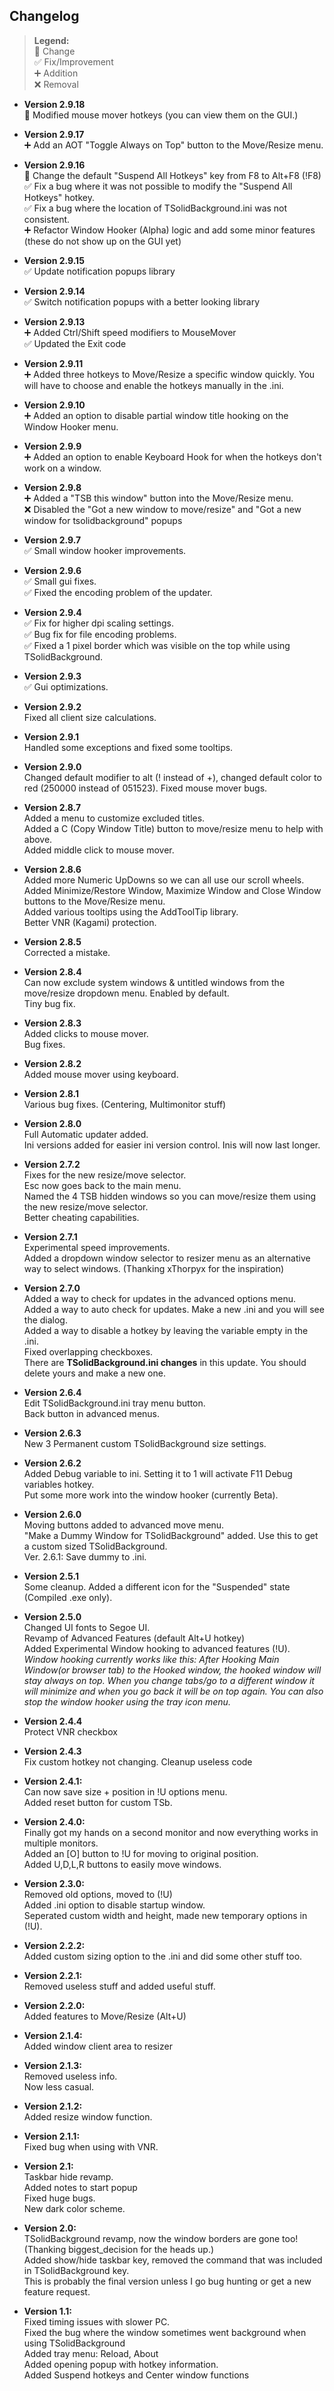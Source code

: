 
## Changelog

>**Legend:**  
>🔁 Change  
>✅ Fix/Improvement  
>➕ Addition  
>❌ Removal  


* **Version 2.9.18**  
🔁 Modified mouse mover hotkeys (you can view them on the GUI.)  

* **Version 2.9.17**  
➕ Add an AOT "Toggle Always on Top" button to the Move/Resize menu.  

* **Version 2.9.16**  
🔁 Change the default "Suspend All Hotkeys" key from F8 to Alt+F8 (!F8)  
✅ Fix a bug where it was not possible to modify the "Suspend All Hotkeys" hotkey.  
✅ Fix a bug where the location of TSolidBackground.ini was not consistent.  
➕ Refactor Window Hooker (Alpha) logic and add some minor features (these do not show up on the GUI yet)  

* **Version 2.9.15**  
✅ Update notification popups library

* **Version 2.9.14**  
✅ Switch notification popups with a better looking library  

* **Version 2.9.13**  
➕ Added Ctrl/Shift speed modifiers to MouseMover  
✅ Updated the Exit code  

* **Version 2.9.11**  
➕ Added three hotkeys to Move/Resize a specific window quickly. You will have to choose and enable the hotkeys manually in the .ini. 

* **Version 2.9.10**  
➕ Added an option to disable partial window title hooking on the Window Hooker menu.  

* **Version 2.9.9**  
➕ Added an option to enable Keyboard Hook for when the hotkeys don't work on a window.  

* **Version 2.9.8**  
➕ Added a "TSB this window" button into the Move/Resize menu.  
❌ Disabled the "Got a new window to move/resize" and "Got a new window for tsolidbackground" popups  

* **Version 2.9.7**  
✅ Small window hooker improvements.  

* **Version 2.9.6**  
✅ Small gui fixes.  
✅ Fixed the encoding problem of the updater.  

* **Version 2.9.4**  
✅ Fix for higher dpi scaling settings.  
✅ Bug fix for file encoding problems.  
✅ Fixed a 1 pixel border which was visible on the top while using TSolidBackground.  

* **Version 2.9.3**  
✅ Gui optimizations.

* **Version 2.9.2**  
Fixed all client size calculations.

* **Version 2.9.1**  
Handled some exceptions and fixed some tooltips.

* **Version 2.9.0**  
Changed default modifier to alt (! instead of +), changed default color to red (250000 instead of 051523).
Fixed mouse mover bugs.

* **Version 2.8.7**  
Added a menu to customize excluded titles.  
Added a C (Copy Window Title) button to move/resize menu to help with above.  
Added middle click to mouse mover.  

* **Version 2.8.6**  
Added more Numeric UpDowns so we can all use our scroll wheels.  
Added Minimize/Restore Window, Maximize Window and Close Window buttons to the Move/Resize menu.  
Added various tooltips using the AddToolTip library.  
Better VNR (Kagami) protection.

* **Version 2.8.5**  
Corrected a mistake.

* **Version 2.8.4**  
Can now exclude system windows & untitled windows from the move/resize dropdown menu. Enabled by default.  
Tiny bug fix.  

* **Version 2.8.3**  
Added clicks to mouse mover.  
Bug fixes.  

* **Version 2.8.2**  
Added mouse mover using keyboard.

* **Version 2.8.1**  
Various bug fixes. (Centering, Multimonitor stuff)

* **Version 2.8.0**  
Full Automatic updater added.  
Ini versions added for easier ini version control. Inis will now last longer.  

* **Version 2.7.2**  
Fixes for the new resize/move selector.  
Esc now goes back to the main menu.  
Named the 4 TSB hidden windows so you can move/resize them using the new resize/move selector.   
Better cheating capabilities.  

* **Version 2.7.1**  
Experimental speed improvements.  
Added a dropdown window selector to resizer menu as an alternative way to select windows. (Thanking xThorpyx for the inspiration)


* **Version 2.7.0**  
Added a way to check for updates in the advanced options menu.  
Added a way to auto check for updates. Make a new .ini and you will see the dialog.  
Added a way to disable a hotkey by leaving the variable empty in the .ini.  
Fixed overlapping checkboxes.  
There are **TSolidBackground.ini changes** in this update. You should delete yours and make a new one.  


* **Version 2.6.4**  
Edit TSolidBackground.ini tray menu button.  
Back button in advanced menus.

* **Version 2.6.3**  
New 3 Permanent custom TSolidBackground size settings.


* **Version 2.6.2**  
Added Debug variable to ini. Setting it to 1 will activate F11 Debug variables hotkey.  
Put some more work into the window hooker (currently Beta).  


* **Version 2.6.0**  
Moving buttons added to advanced move menu.  
"Make a Dummy Window for TSolidBackground" added. Use this to get a custom sized TSolidBackground.  
Ver. 2.6.1: Save dummy to .ini.


* **Version 2.5.1**  
Some cleanup.
Added a different icon for the "Suspended" state (Compiled .exe only). 


* **Version 2.5.0**  
Changed UI fonts to Segoe UI.  
Revamp of Advanced Features (default Alt+U hotkey)  
Added Experimental Window hooking to advanced features (!U).  
*Window hooking currently works like this: After Hooking Main Window(or browser tab) to the Hooked window, the hooked window will stay always on top. When you change tabs/go to a different window it will minimize and when you go back it will be on top again. You can also stop the window hooker using the tray icon menu.* 

* **Version 2.4.4**  
Protect VNR checkbox
	
	
* **Version 2.4.3**  
Fix custom hotkey not changing.
Cleanup useless code

* **Version 2.4.1:**  
Can now save size + position in !U options menu.  
Added reset button for custom TSb.  


* **Version 2.4.0:**  
Finally got my hands on a second monitor and now everything works in multiple monitors.  
Added an [O] button to !U for moving to original position.  
Added U,D,L,R buttons to easily move windows.  

* **Version 2.3.0:**  
Removed old options, moved to (!U)  
Added .ini option to disable startup window.  
Seperated custom width and height, made new temporary options in (!U).  

* **Version 2.2.2:**  
Added custom sizing option to the .ini and did some other stuff too.

* **Version 2.2.1:**  
Removed useless stuff and added useful stuff.


* **Version 2.2.0:**  
Added features to Move/Resize (Alt+U)


* **Version 2.1.4:**  
Added window client area to resizer


* **Version 2.1.3:**  
Removed useless info.  
Now less casual.  


* **Version 2.1.2:**  
Added resize window function.


* **Version 2.1.1:**  
Fixed bug when using with VNR.


* **Version 2.1:**  
Taskbar hide revamp.  
Added notes to start popup  
Fixed huge bugs.  
New dark color scheme.  


* **Version 2.0:**  
TSolidBackground revamp, now the window borders are gone too! (Thanking biggest_decision for the heads up.)  
Added show/hide taskbar key, removed the command that was included in TSolidBackground key.  
This is probably the final version unless I go bug hunting or get a new feature request.  


* **Version 1.1:**  
Fixed timing issues with slower PC.  
Fixed the bug where the window sometimes went background when using TSolidBackground  
Added tray menu: Reload, About  
Added opening popup with hotkey information.  
Added Suspend hotkeys and Center window functions

